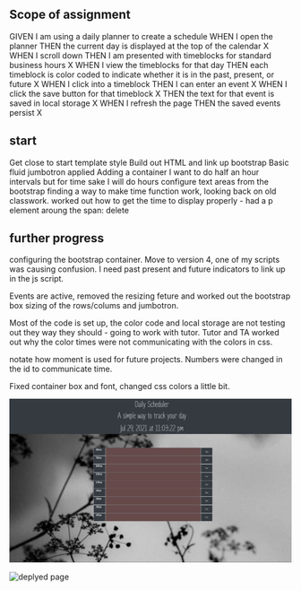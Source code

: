 ## Scope of assignment
GIVEN I am using a daily planner to create a schedule 
WHEN I open the planner 
THEN the current day is displayed at the top of the calendar X
WHEN I scroll down
THEN I am presented with timeblocks for standard business hours X
WHEN I view the timeblocks for that day
THEN each timeblock is color coded to indicate whether it is in the past, present, or future X
WHEN I click into a timeblock
THEN I can enter an event X
WHEN I click the save button for that timeblock X
THEN the text for that event is saved in local storage X
WHEN I refresh the page
THEN the saved events persist X

## start

Get close to start template style
Build out HTML and link up bootstrap
Basic fluid jumbotron applied 
Adding a container 
I want to do half an hour intervals but for time sake I will do hours 
configure text areas from the bootstrap
finding a way to make time function work, looking back on old classwork. 
worked out how to get the time to display properly - had a p element aroung the span: delete

## further progress
configuring the bootstrap container. Move to version 4, one of my scripts was causing confusion. I need past present and future indicators to link up in the js script.

Events are active, removed the resizing feture and worked out the bootstrap box sizing of the rows/colums and jumbotron.

Most of the code is set up, the color code and local storage are not testing out they way they should - going to work with tutor. Tutor and TA worked out why the color times were not communicating with the colors in css.

notate how moment is used for future projects. Numbers were changed in the id to communicate time.

Fixed container box and font, changed css colors a little bit.

![screenshot](sched-screenshot.png)

![deplyed page](https://modsia16.github.io/simplescheduler/)